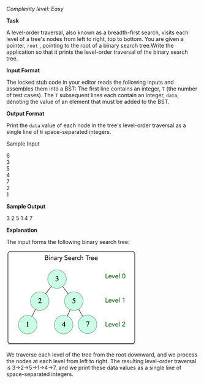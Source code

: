 _Complexity level: Easy_

**Task** 

A level-order traversal, also known as a breadth-first search, visits each level of a tree's nodes from left to right, top to bottom. You are given a pointer, `root` , pointing to the root of a binary search tree.Write the application so that it prints the level-order traversal of the binary search tree.

**Input Format**

The locked stub code in your editor reads the following inputs and assembles them into a BST: 
The first line contains an integer, `T` (the number of test cases). 
The `T` subsequent lines each contain an integer, `data`, denoting the value of an element that must be added to the BST.

**Output Format**

Print the `data` value of each node in the tree's level-order traversal as a single line of `N` space-separated integers.

Sample Input

6 <br>
3 <br>
5 <br>
4 <br>
7 <br>
2 <br>
1 <br>

**Sample Output**

3 2 5 1 4 7 

**Explanation**

The input forms the following binary search tree: 

![BTS](img/0-BST.png)

We traverse each level of the tree from the root downward, and we process the nodes at each level from left to right. The resulting level-order traversal is 3->2->5->1->4->7, and we print these data values as a single line of space-separated integers.